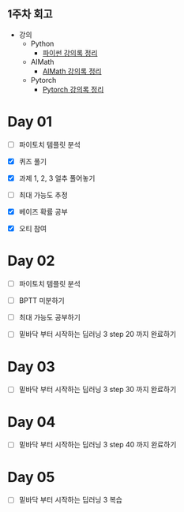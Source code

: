## 1주차 회고

* 강의
  * Python
    * [파이썬 강의록 정리](../../강의록/파이썬/notebook.ipynb)
  * AIMath
    * [AIMath 강의록 정리](../../강의록/AIMath/note.md)
  * Pytorch
    * [Pytorch 강의록 정리](../../강의록/Pytorch/note.md) 



# Day 01  
- [ ] 파이토치 템플릿 분석
- [X] 퀴즈 풀기
- [X] 과제 1, 2, 3 얼추 풀어놓기
- [ ] 최대 가능도 추정 
- [X] 베이즈 확률 공부
- [X] 오티 참여


# Day 02
- [ ] 파이토치 템플릿 분석
- [ ] BPTT 미분하기
- [ ] 최대 가능도 공부하기
- [ ] 밑바닥 부터 시작하는 딥러닝 3 step 20 까지 완료하기


# Day 03
- [ ] 밑바닥 부터 시작하는 딥러닝 3 step 30 까지 완료하기


# Day 04
- [ ] 밑바닥 부터 시작하는 딥러닝 3 step 40 까지 완료하기



# Day 05
- [ ] 밑바닥 부터 시작하는 딥러닝 3 복습


